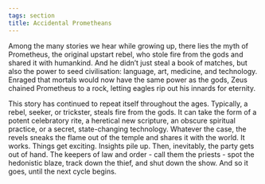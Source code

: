 ```yaml
---
tags: section
title: Accidental Prometheans
---
```


Among the many stories we hear while growing up, there lies the myth of Prometheus, the original upstart rebel, who stole fire from the gods and shared it with humankind. And he didn’t just steal a book of matches, but also the power to seed civilisation: language, art, medicine, and technology. Enraged that mortals would now have the same power as the gods, Zeus chained Prometheus to a rock, letting eagles rip out his innards for eternity.

This story has continued to repeat itself throughout the ages. Typically, a rebel, seeker, or trickster, steals fire from the gods. It can take the form of a potent celebratory rite, a heretical new scripture, an obscure spiritual practice, or a secret, state-changing technology. Whatever the case, the revels sneaks the flame out of the temple and shares it with the world. It works. Things get exciting. Insights pile up. Then, inevitably, the party gets out of hand. The keepers of law and order - call them the priests - spot the hedonistic blaze, track down the thief, and shut down the show. And so it goes, until the next cycle begins. 